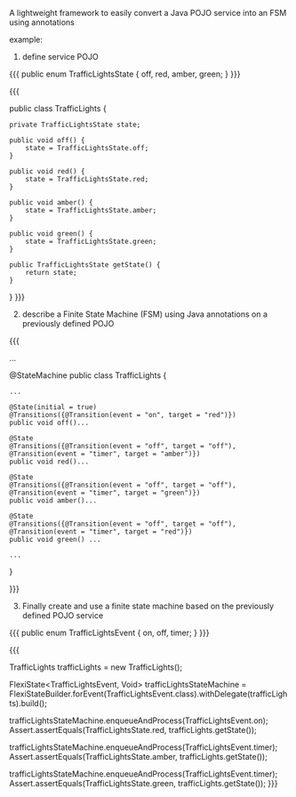 A lightweight framework to easily convert a Java POJO service into an FSM using annotations

example:

1. define service POJO

{{{
public enum TrafficLightsState {
	off, red, amber, green;
}
}}}

{{{

public class TrafficLights {

	private TrafficLightsState state;

	public void off() {
		state = TrafficLightsState.off;
	}

	public void red() {
		state = TrafficLightsState.red;
	}

	public void amber() {
		state = TrafficLightsState.amber;
	}

	public void green() {
		state = TrafficLightsState.green;
	}

	public TrafficLightsState getState() {
		return state;
	}
}
}}}

2. describe a Finite State Machine (FSM) using Java annotations on a previously defined POJO

{{{

...

@StateMachine
public class TrafficLights {

	...

	@State(initial = true)
	@Transitions({@Transition(event = "on", target = "red")})
	public void off()...

	@State
	@Transitions({@Transition(event = "off", target = "off"), @Transition(event = "timer", target = "amber")})
	public void red()...

	@State
	@Transitions({@Transition(event = "off", target = "off"), @Transition(event = "timer", target = "green")})
	public void amber()...

	@State
	@Transitions({@Transition(event = "off", target = "off"), @Transition(event = "timer", target = "red")})
	public void green() ... 

	...
}

}}}

3. Finally create and use a finite state machine based on the previously defined POJO service

{{{
public enum TrafficLightsEvent {
	on, off, timer;
}
}}}

{{{

TrafficLights trafficLights = new TrafficLights();

FlexiState<TrafficLightsEvent, Void> trafficLightsStateMachine =
	FlexiStateBuilder.forEvent(TrafficLightsEvent.class).withDelegate(trafficLights).build();

trafficLightsStateMachine.enqueueAndProcess(TrafficLightsEvent.on);
Assert.assertEquals(TrafficLightsState.red, trafficLights.getState());

trafficLightsStateMachine.enqueueAndProcess(TrafficLightsEvent.timer);
Assert.assertEquals(TrafficLightsState.amber, trafficLights.getState());

trafficLightsStateMachine.enqueueAndProcess(TrafficLightsEvent.timer);
Assert.assertEquals(TrafficLightsState.green, trafficLights.getState());
}}}

